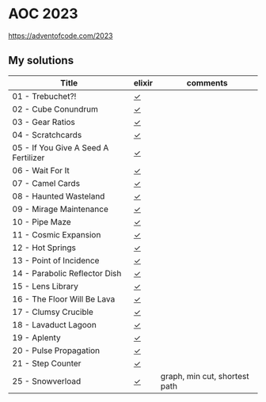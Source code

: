 # AOC 2023

https://adventofcode.com/2023


## My solutions

| Title                                | elixir    | comments                      |
| -                                    | -         | -                             |
| 01 - Trebuchet?!                     | [✓][01ex] |                               |
| 02 - Cube Conundrum                  | [✓][02ex] |                               |
| 03 - Gear Ratios                     | [✓][03ex] |                               |
| 04 - Scratchcards                    | [✓][04ex] |                               |
| 05 - If You Give A Seed A Fertilizer | [✓][05ex] |                               |
| 06 - Wait For It                     | [✓][06ex] |                               |
| 07 - Camel Cards                     | [✓][07ex] |                               |
| 08 - Haunted Wasteland               | [✓][08ex] |                               |
| 09 - Mirage Maintenance              | [✓][09ex] |                               |
| 10 - Pipe Maze                       | [✓][10ex] |                               |
| 11 - Cosmic Expansion                | [✓][11ex] |                               |
| 12 - Hot Springs                     | [✓][12ex] |                               |
| 13 - Point of Incidence              | [✓][13ex] |                               |
| 14 - Parabolic Reflector Dish        | [✓][14ex] |                               |
| 15 - Lens Library                    | [✓][15ex] |                               |
| 16 - The Floor Will Be Lava          | [✓][16ex] |                               |
| 17 - Clumsy Crucible                 | [✓][17ex] |                               |
| 18 - Lavaduct Lagoon                 | [✓][18ex] |                               |
| 19 - Aplenty                         | [✓][19ex] |                               |
| 20 - Pulse Propagation               | [✓][20ex] |                               |
| 21 - Step Counter                    | [✓][21ex] |                               |
| 25 - Snowverload                     | [✓][25ex] | graph, min cut, shortest path |


[01ex]: elixir/day1.livemd
[02ex]: elixir/day2.livemd
[03ex]: elixir/day3.livemd
[04ex]: elixir/day4.livemd
[05ex]: elixir/day5.livemd
[06ex]: elixir/day6.livemd
[07ex]: elixir/day7.livemd
[08ex]: elixir/day8.livemd
[09ex]: elixir/day9.livemd
[10ex]: elixir/day10.livemd
[11ex]: elixir/day11.livemd
[12ex]: elixir/day12.livemd
[13ex]: elixir/day13.livemd
[14ex]: elixir/day14.livemd
[15ex]: elixir/day15.livemd
[16ex]: elixir/day16.livemd
[17ex]: elixir/day17.livemd
[18ex]: elixir/day18.livemd
[19ex]: elixir/day19.livemd
[20ex]: elixir/day20.livemd
[21ex]: elixir/day21.livemd
[25ex]: elixir/day25.livemd